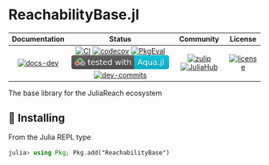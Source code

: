 # ReachabilityBase.jl

| **Documentation** | **Status** | **Community** | **License** |
|:-----------------:|:----------:|:-------------:|:-----------:|
| [![docs-dev][dev-img]][dev-url] | [![CI][ci-img]][ci-url] [![codecov][cov-img]][cov-url] [![PkgEval][pkgeval-img]][pkgeval-url] [![aqua][aqua-img]][aqua-url] [![dev-commits][dev-commits-url]][dev-commits-target] | [![zulip][chat-img]][chat-url] [![JuliaHub][juliahub-img]][juliahub-url] | [![license][lic-img]][lic-url] |

[dev-img]: https://img.shields.io/badge/docs-latest-blue.svg
[dev-url]: https://juliareach.github.io/ReachabilityBase.jl/dev/
[ci-img]: https://github.com/JuliaReach/ReachabilityBase.jl/workflows/CI/badge.svg
[ci-url]: https://github.com/JuliaReach/ReachabilityBase.jl/actions/workflows/test-master.yml
[cov-img]: https://codecov.io/github/JuliaReach/ReachabilityBase.jl/coverage.svg
[cov-url]: https://app.codecov.io/github/JuliaReach/ReachabilityBase.jl
[pkgeval-img]: https://juliaci.github.io/NanosoldierReports/pkgeval_badges/R/ReachabilityBase.svg
[pkgeval-url]: https://juliaci.github.io/NanosoldierReports/pkgeval_badges/R/ReachabilityBase.html
[aqua-img]: https://raw.githubusercontent.com/JuliaTesting/Aqua.jl/master/badge.svg
[aqua-url]: https://github.com/JuliaTesting/Aqua.jl
[dev-commits-url]: https://img.shields.io/github/commits-since/JuliaReach/ReachabilityBase.jl/latest.svg
[dev-commits-target]: https://github.com/JuliaReach/ReachabilityBase.jl
[chat-img]: https://img.shields.io/badge/zulip-join_chat-brightgreen.svg
[chat-url]: https://julialang.zulipchat.com/#narrow/stream/278609-juliareach
[juliahub-img]: https://juliahub.com/docs/General/ReachabilityBase/stable/version.svg
[juliahub-url]: https://juliahub.com/ui/Packages/General/ReachabilityBase
[lic-img]: https://img.shields.io/github/license/mashape/apistatus.svg
[lic-url]: https://github.com/JuliaReach/ReachabilityBase.jl/blob/master/LICENSE

The base library for the JuliaReach ecosystem

## 💾 Installing

From the Julia REPL type

```julia
julia> using Pkg; Pkg.add("ReachabilityBase")
```
